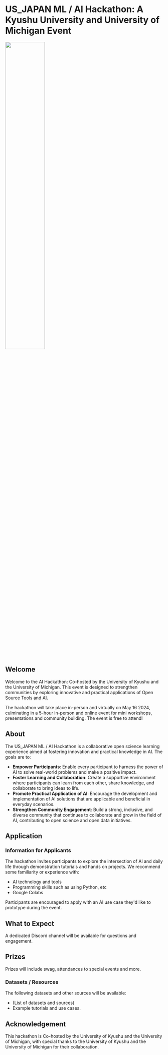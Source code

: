 # US_JAPAN ML / AI Hackathon: A Kyushu University and University of Michigan Event

<img src="https://github.com/klei22/US_Japan_Semiconductor_Workshop/assets/16511995/d2c8ef24-91a8-491e-92f4-532c6a2fe6d5" width="50%" height="auto">

## Welcome
Welcome to the AI Hackathon: Co-hosted by the University of Kyushu and the University of Michigan. This event is designed to strengthen communities by exploring innovative and practical applications of Open Source Tools and AI.

The hackathon will take place in-person and virtually on May 16 2024, culminating in a 5-hour in-person and online event for mini workshops, presentations and community building. The event is free to attend!
## About
The US_JAPAN ML / AI Hackathon is a collaborative open science learning experience aimed at fostering innovation and practical knowledge in AI. The goals are to:

- **Empower Participants**: Enable every participant to harness the power of AI to solve real-world problems and make a positive impact.
- **Foster Learning and Collaboration**: Create a supportive environment where participants can learn from each other, share knowledge, and collaborate to bring ideas to life.
- **Promote Practical Application of AI**: Encourage the development and implementation of AI solutions that are applicable and beneficial in everyday scenarios.
- **Strengthen Community Engagement**: Build a strong, inclusive, and diverse community that continues to collaborate and grow in the field of AI, contributing to open science and open data initiatives.

## Application
### Information for Applicants
The hackathon invites participants to explore the intersection of AI and daily life through demonstration tutorials and hands on projects. We recommend some familiarity or experience with:
- AI technology and tools
- Programming skills such as using Python, etc
- Google Colabs

Participants are encouraged to apply with an AI use case they'd like to prototype during the event.

## What to Expect
A dedicated Discord channel will be available for questions and engagement.

## Prizes
Prizes will include swag, attendances to special events and more.

### Datasets / Resources
The following datasets and other sources will be available:
- (List of datasets and sources)
- Example tutorials and use cases.

## Acknowledgement
This hackathon is Co-hosted by the University of Kyushu and the University of Michigan, with special thanks to the University of Kyushu and the University of Michigan for their collaboration.

